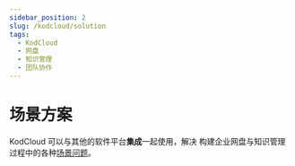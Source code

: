 ```yaml
---
sidebar_position: 2
slug: /kodcloud/solution
tags:
  - KodCloud
  - 网盘
  - 知识管理
  - 团队协作
---
```


# 场景方案

KodCloud 可以与其他的软件平台**集成**一起使用，解决 构建企业网盘与知识管理 过程中的各种[场景问题](#)。
